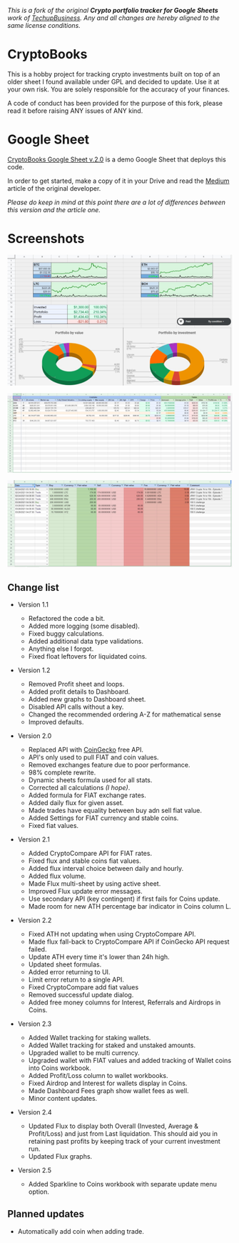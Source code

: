 _This is a fork of the original **Crypto portfolio tracker for Google Sheets** work of [TechupBusiness](info@techupbusiness.com).
Any and all changes are hereby aligned to the same license conditions._


# CryptoBooks
This is a hobby project for tracking crypto investments built on top of an older sheet I found available under GPL and decided to update.
Use it at your own risk. You are solely responsible for the accuracy of your finances.

A code of conduct has been provided for the purpose of this fork, please read it before raising ANY issues of ANY kind.


# Google Sheet
[CryptoBooks Google Sheet v.2.0](https://docs.google.com/spreadsheets/d/1XtHY5pR4iVSAcTWN5QWn8-WTHEoQ2ALDIKXaPSvhQS8/)
is a demo Google Sheet that deploys this code.

In order to get started, make a copy of it in your Drive and read the
[Medium](https://mindup.medium.com/free-crypto-portfolio-tracker-based-on-google-sheets-ef76070ec325)
article of the original developer.

_Please do keep in mind at this point there are a lot of differences between this version and the article one._


# Screenshots
![Dashboard](assets/dashboard.v2.jpg "Dashboard")

![Portfolio](assets/portfolio.v2.jpg "Portfolio")

![Trades](assets/trades.v2.jpg "Trades")


## Change list
- Version 1.1
    - Refactored the code a bit.
    - Added more logging (some disabled).
    - Fixed buggy calculations.
    - Added additional data type validations.
    - Anything else I forgot.
    - Fixed float leftovers for liquidated coins.

- Version 1.2
    - Removed Profit sheet and loops.
    - Added profit details to Dashboard.
    - Added new graphs to Dashboard sheet.
    - Disabled API calls without a key.
    - Changed the recommended ordering A-Z for mathematical sense
    - Improved defaults.

- Version 2.0
    - Replaced API with [CoinGecko](https://www.coingecko.com/) free API.
    - API's only used to pull FIAT and coin values.
    - Removed exchanges feature due to poor performance.
    - 98% complete rewrite.
    - Dynamic sheets formula used for all stats.
    - Corrected all calculations _(I hope)_.
    - Added formula for FIAT exchange rates.
    - Added daily flux for given asset.
    - Made trades have equality between buy adn sell fiat value.
    - Added Settings for FIAT currency and stable coins.
    - Fixed fiat values.

- Version 2.1
    - Added CryptoCompare API for FIAT rates.
    - Fixed flux and stable coins fiat values.
    - Added flux interval choice between daily and hourly.
    - Added flux volume.
    - Made Flux multi-sheet by using active sheet.
    - Improved Flux update error messages.
    - Use secondary API (key contingent) if first fails for Coins update.
    - Made room for new ATH percentage bar indicator in Coins column L.

- Version 2.2
    - Fixed ATH not updating when using CryptoCompare API.
    - Made flux fall-back to CryptoCompare API if CoinGecko API request failed.
    - Update ATH every time it's lower than 24h high.
    - Updated sheet formulas.
    - Added error returning to UI.
    - Limit error return to a single API.
    - Fixed CryptoCompare add fiat values
    - Removed successful update dialog.
    - Added free money columns for Interest, Referrals and Airdrops in Coins.							

- Version 2.3
    - Added Wallet tracking for staking wallets.							
    - Added Wallet tracking for staked and unstaked amounts.							
    - Upgraded wallet to be multi currency.							
    - Upgraded wallet with FIAT values and added tracking of Wallet coins into Coins workbook.							
    - Added Profit/Loss column to wallet workbooks.							
    - Fixed Airdrop and Interest for wallets display in Coins.							
    - Made Dashboard Fees graph show wallet fees as well.							
    - Minor content updates.							

- Version 2.4
    - Updated Flux to display both Overall (Invested, Average & Profit/Loss) and just from Last liquidation. This should aid you in retaining past profits by keeping track of your current investment run.							
    - Updated Flux graphs.							

- Version 2.5
    - Added Sparkline to Coins workbook with separate update menu option.							


## Planned updates
- Automatically add coin when adding trade.
